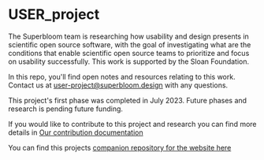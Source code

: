 # USER_project
The Superbloom team is researching how usability and design presents in scientific open source software, with the goal of investigating what are the conditions that enable scientific open source teams to prioritize and focus on usability successfully. This work is supported by the Sloan Foundation.

In this repo, you'll find open notes and resources relating to this work. Contact us at user-project@superbloom.design with any questions. 

This project's first phase was completed in July 2023. Future phases and research is pending future funding.

If you would like to contribute to this project and research you can find more details in [Our contribution documentation](https://github.com/simplysecure/USER_project/blob/main/contributing.md)

You can find this projects [companion repository for the website here](https://github.com/simplysecure/user_project_website/tree/main)
